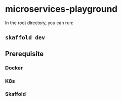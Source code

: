 # microservices-playground


In the root directory, you can run:

## `skaffold dev`



## Prerequisite

### Docker 
### K8s
### Skaffold
